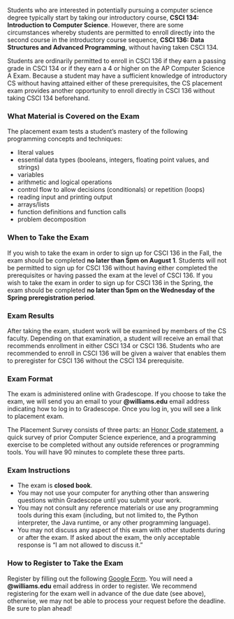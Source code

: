 Students who are interested in potentially pursuing a computer science degree typically start by taking our introductory course, **CSCI 134: Introduction to Computer Science**.  However, there are some circumstances whereby students are permitted to enroll directly into the second course in the introductory course sequence, **CSCI 136: Data Structures and Advanced Programming**, without having taken CSCI 134.

Students are ordinarily permitted to enroll in CSCI 136 if they earn a passing grade in CSCI 134 or if they earn a 4 or higher on the AP Computer Science A Exam.  Because a student may have a sufficient knowledge of introductory CS without having attained either of these prerequisites, the CS placement exam provides another opportunity to enroll directly in CSCI 136 without taking CSCI 134 beforehand.

### What Material is Covered on the Exam

The placement exam tests a student’s mastery of the following programming concepts and techniques:

* literal values
* essential data types (booleans, integers, floating point values, and strings)
* variables
* arithmetic and logical operations
* control flow to allow decisions (conditionals) or repetition (loops)
* reading input and printing output
* arrays/lists
* function definitions and function calls
* problem decomposition

### When to Take the Exam

If you wish to take the exam in order to sign up for CSCI 136 in the Fall, the exam should be completed **no later than 5pm on August 1**.  Students will not be permitted to sign up for CSCI 136 without having either completed the prerequisites or having passed the exam at the level of CSCI 136.  If you wish to take the exam in order to sign up for CSCI 136 in the Spring, the exam should be completed **no later than 5pm on the Wednesday of the Spring preregistration period**.

### Exam Results

After taking the exam, student work will be examined by members of the CS faculty.  Depending on that examination, a student will receive an email that recommends enrollment in either CSCI 134 or CSCI 136.  Students who are recommended to enroll in CSCI 136 will be given a waiver that enables them to preregister for CSCI 136 without the CSCI 134 prerequisite.

### Exam Format

The exam is administered online with Gradescope.  If you choose to take the exam, we will send you an email to your **@williams.edu** email address indicating how to log in to Gradescope.  Once you log in, you will see a link to placement exam.

The Placement Survey consists of three parts: an [Honor Code statement](https://dean.williams.edu/academic-misconduct-honor-code/), a quick survey of prior Computer Science experience, and a programming exercise to be completed without any outside references or programming tools.  You will have 90 minutes to complete these three parts.

### Exam Instructions

* The exam is **closed book**.
* You may not use your computer for anything other than answering questions within Gradescope until you submit your work.
* You may not consult any reference materials or use any programming tools during this exam (including, but not limited to, the Python interpreter, the Java runtime, or any other programming language).
* You may not discuss any aspect of this exam with other students during or after the exam.  If asked about the exam, the only acceptable response is “I am not allowed to discuss it.”

### How to Register to Take the Exam

Register by filling out the following [Google Form](https://docs.google.com/forms/d/e/1FAIpQLSeqGhIktPZ8HS1FMCepOhiPGR3Tiax7s2hwEbbJEobH3IMoow/viewform).  You will need a **@williams.edu** email address in order to register.  We recommend registering for the exam well in advance of the due date (see above), otherwise, we may not be able to process your request before the deadline.  Be sure to plan ahead!